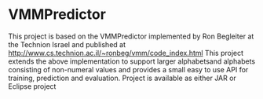 # VMMPredictor
This project is based on the VMMPredictor implemented by Ron Begleiter at the Technion Israel and published at http://www.cs.technion.ac.il/~ronbeg/vmm/code_index.html
This project extends the above implementation to support larger alphabetsand alphabets consisting of non-numeral values and provides a small easy to use API for training, prediction and evaluation.
Project is available as either JAR or Eclipse project
